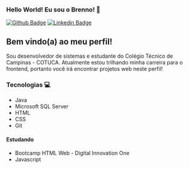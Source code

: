 ### Hello World! Eu sou o Brenno! 👋

[![Github Badge](https://img.shields.io/badge/-Github-000?style=flat-square&logo=Github&logoColor=white&link=https://github.com/BrennoMC)](https://github.com/BrennoMC)
[![Linkedin Badge](https://img.shields.io/badge/-LinkedIn-blue?style=flat-square&logo=Linkedin&logoColor=white&link=https://https://www.linkedin.com/in/brenno-cavalcante-90b581171/)](https://www.linkedin.com/in/brenno-cavalcante-90b581171/)

## Bem vindo(a) ao meu perfil! 
Sou desenvolvedor de sistemas e estudante do Colégio Técnico de Campinas - COTUCA.
Atualmente estou trilhando minha carreira para o frontend, portanto você irá encontrar projetos web neste perfil!

### Tecnologias 💻
- Java
- Microsoft SQL Server
- HTML
- CSS
- Git

#### Estudando 
- Bootcamp HTML Web - Digital Innovation One
- Javascript

